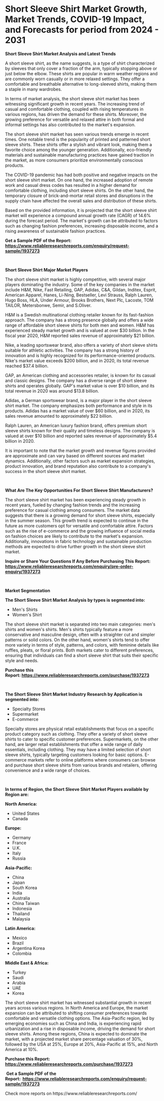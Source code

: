 <p><h1>Short Sleeve Shirt Market Growth, Market Trends, COVID-19 Impact, and Forecasts for period from 2024 - 2031</h1></p><p><strong>Short Sleeve Shirt Market Analysis and Latest Trends</strong></p>
<p><p>A short sleeve shirt, as the name suggests, is a type of shirt characterized by sleeves that only cover a fraction of the arm, typically stopping above or just below the elbow. These shirts are popular in warm weather regions and are commonly worn casually or in more relaxed settings. They offer a comfortable and breathable alternative to long-sleeved shirts, making them a staple in many wardrobes.</p><p>In terms of market analysis, the short sleeve shirt market has been witnessing significant growth in recent years. The increasing trend of casual and comfortable clothing, coupled with rising temperatures in various regions, has driven the demand for these shirts. Moreover, the growing preference for versatile and relaxed attire in both formal and informal settings has also contributed to the market's expansion.</p><p>The short sleeve shirt market has seen various trends emerge in recent times. One notable trend is the popularity of printed and patterned short sleeve shirts. These shirts offer a stylish and vibrant look, making them a favorite choice among the younger generation. Additionally, eco-friendly materials and sustainable manufacturing practices have gained traction in the market, as more consumers prioritize environmentally conscious products.</p><p>The COVID-19 pandemic has had both positive and negative impacts on the short sleeve shirt market. On one hand, the increased adoption of remote work and casual dress codes has resulted in a higher demand for comfortable clothing, including short sleeve shirts. On the other hand, the temporary closure of brick-and-mortar retail stores and disruptions in the supply chain have affected the overall sales and distribution of these shirts.</p><p>Based on the provided information, it is projected that the short sleeve shirt market will experience a compound annual growth rate (CAGR) of 14.6% during the forecast period. The market's growth can be attributed to factors such as changing fashion preferences, increasing disposable income, and a rising awareness of sustainable fashion practices.</p></p>
<p><strong>Get a Sample PDF of the Report:&nbsp; <a href="https://www.reliableresearchreports.com/enquiry/request-sample/1937273">https://www.reliableresearchreports.com/enquiry/request-sample/1937273</a></strong></p>
<p>&nbsp;</p>
<p><strong>Short Sleeve Shirt Major Market Players</strong></p>
<p><p>The short sleeve shirt market is highly competitive, with several major players dominating the industry. Some of the key companies in the market include H&M, Nike, Fast Retailing, GAP, Adidas, C&A, Gildan, Inditex, Esprit, American Apparel, Hanes, Li-Ning, Bestseller, Levi Strauss, Ralph Lauren, Hugo Boss, HLA, Under Armour, Brooks Brothers, Next Plc, Lacoste, TOM TAILOR, Metersbonwe, Semir, and S.Oliver.</p><p>H&M is a Swedish multinational clothing retailer known for its fast-fashion approach. The company has a strong presence globally and offers a wide range of affordable short sleeve shirts for both men and women. H&M has experienced steady market growth and is valued at over $30 billion. In the fiscal year 2020, H&M reported sales revenue of approximately $21 billion.</p><p>Nike, a leading sportswear brand, also offers a variety of short sleeve shirts suitable for athletic activities. The company has a strong history of innovation and is highly recognized for its performance-oriented products. Nike's market value exceeds $200 billion, and in 2020, its total revenue reached $37.4 billion.</p><p>GAP, an American clothing and accessories retailer, is known for its casual and classic designs. The company has a diverse range of short sleeve shirts and operates globally. GAP's market value is over $10 billion, and its total revenue in 2020 was around $13.8 billion.</p><p>Adidas, a German sportswear brand, is a major player in the short sleeve shirt market. The company emphasizes both performance and style in its products. Adidas has a market value of over $60 billion, and in 2020, its sales revenue amounted to approximately $22 billion.</p><p>Ralph Lauren, an American luxury fashion brand, offers premium short sleeve shirts known for their quality and timeless designs. The company is valued at over $10 billion and reported sales revenue of approximately $5.4 billion in 2020.</p><p>It is important to note that the market growth and revenue figures provided are approximate and can vary based on different sources and market dynamics. Additionally, other factors such as market expansion strategies, product innovation, and brand reputation also contribute to a company's success in the short sleeve shirt market.</p></p>
<p>&nbsp;</p>
<p><strong>What Are The Key Opportunities For Short Sleeve Shirt Manufacturers?</strong></p>
<p><p>The short sleeve shirt market has been experiencing steady growth in recent years, fueled by changing fashion trends and the increasing preference for casual clothing among consumers. The market data suggests that there is a growing demand for short sleeve shirts, especially in the summer season. This growth trend is expected to continue in the future as more customers opt for versatile and comfortable attire. Factors such as the rise of e-commerce and the growing influence of social media on fashion choices are likely to contribute to the market's expansion. Additionally, innovations in fabric technology and sustainable production methods are expected to drive further growth in the short sleeve shirt market.</p></p>
<p><strong>Inquire or Share Your Questions If Any Before Purchasing This Report: <a href="https://www.reliableresearchreports.com/enquiry/pre-order-enquiry/1937273">https://www.reliableresearchreports.com/enquiry/pre-order-enquiry/1937273</a></strong></p>
<p>&nbsp;</p>
<p><strong>Market Segmentation</strong></p>
<p><strong>The Short Sleeve Shirt Market Analysis by types is segmented into:</strong></p>
<p><ul><li>Men's Shirts</li><li>Women's Shirt</li></ul></p>
<p><p>The short sleeve shirt market is separated into two main categories: men's shirts and women's shirts. Men's shirts typically feature a more conservative and masculine design, often with a straighter cut and simpler patterns or solid colors. On the other hand, women's shirts tend to offer more variety in terms of style, patterns, and colors, with feminine details like ruffles, pleats, or floral prints. Both markets cater to different preferences, ensuring that individuals can find a short sleeve shirt that suits their specific style and needs.</p></p>
<p><strong>Purchase this Report:&nbsp;<a href="https://www.reliableresearchreports.com/purchase/1937273">https://www.reliableresearchreports.com/purchase/1937273</a></strong></p>
<p>&nbsp;</p>
<p><strong>The Short Sleeve Shirt Market Industry Research by Application is segmented into:</strong></p>
<p><ul><li>Specialty Stores</li><li>Supermarket</li><li>E-commerce</li></ul></p>
<p><p>Specialty stores are physical retail establishments that focus on a specific product category such as clothing. They offer a variety of short sleeve shirts to cater to specific customer preferences. Supermarkets, on the other hand, are larger retail establishments that offer a wide range of daily essentials, including clothing. They may have a limited selection of short sleeve shirts, typically targeting customers looking for basic options. E-commerce markets refer to online platforms where consumers can browse and purchase short sleeve shirts from various brands and retailers, offering convenience and a wide range of choices.</p></p>
<p>&nbsp;</p>
<p><strong>In terms of Region, the Short Sleeve Shirt Market Players available by Region are:</strong></p>
<p>
    <p> <strong> North America: </strong>
        <ul>
            <li>United States</li>
            <li>Canada</li>
        </ul>
        </p> 
    <p> <strong> Europe: </strong>
        <ul>
            <li>Germany</li>
            <li>France</li>
            <li>U.K.</li>
            <li>Italy</li>
            <li>Russia</li>
        </ul>
        </p> 
    <p> <strong> Asia-Pacific: </strong>
        <ul>
            <li>China</li>
            <li>Japan</li>
            <li>South Korea</li>
            <li>India</li>
            <li>Australia</li>
            <li>China Taiwan</li>
            <li>Indonesia</li>
            <li>Thailand</li>
            <li>Malaysia</li>
        </ul>
        </p> 
    <p> <strong> Latin America: </strong>
        <ul>
            <li>Mexico</li>
            <li>Brazil</li>
            <li>Argentina Korea</li>
            <li>Colombia</li>
        </ul>
        </p> 
    <p> <strong> Middle East & Africa: </strong>
        <ul>
            <li>Turkey</li>
            <li>Saudi</li>
            <li>Arabia</li>
            <li>UAE</li>
            <li>Korea</li>
        </ul>
    </p>
    </p>
<p><p>The short sleeve shirt market has witnessed substantial growth in recent years across various regions. In North America and Europe, the market expansion can be attributed to shifting consumer preferences towards comfortable and versatile clothing options. The Asia-Pacific region, led by emerging economies such as China and India, is experiencing rapid urbanization and a rise in disposable income, driving the demand for short sleeve shirts. Among these regions, China is expected to dominate the market, with a projected market share percentage valuation of 30%, followed by the USA at 25%, Europe at 20%, Asia-Pacific at 15%, and North America at 10%.</p></p>
<p><strong>Purchase this Report: <a href="https://www.reliableresearchreports.com/purchase/1937273">https://www.reliableresearchreports.com/purchase/1937273</a></strong></p>
<p>&nbsp;<strong>Get a Sample PDF of the Report:&nbsp;&nbsp;<a href="https://www.reliableresearchreports.com/enquiry/request-sample/1937273">https://www.reliableresearchreports.com/enquiry/request-sample/1937273</a></strong></p>
<p><strong></strong></p>
<p>Check more reports on https://www.reliableresearchreports.com/</p>